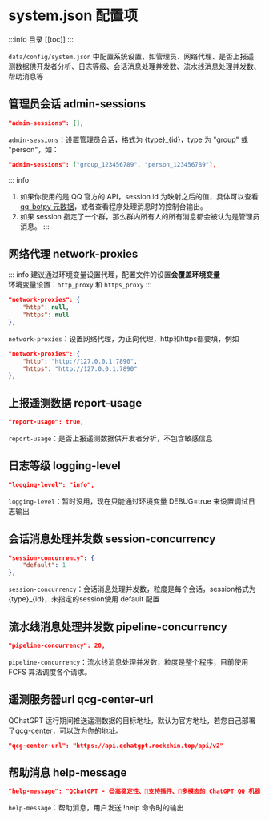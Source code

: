 # system.json 配置项

:::info 目录
[[toc]]
:::



`data/config/system.json` 中配置系统设置，如管理员、网络代理、是否上报遥测数据供开发者分析、日志等级、会话消息处理并发数、流水线消息处理并发数、帮助消息等

## 管理员会话 admin-sessions

```json
"admin-sessions": [],
```

`admin-sessions`：设置管理员会话，格式为 {type}_{id}，type 为 "group" 或 "person"，如：

```json
"admin-sessions": ["group_123456789", "person_123456789"],
```

::: info
1. 如果你使用的是 QQ 官方的 API，session id 为映射之后的值，具体可以查看 [qq-botpy 元数据](https://qchatgpt.rockchin.top/config/metadata/adapter-qq-botpy.html)，或者查看程序处理消息时的控制台输出。
2. 如果 session 指定了一个群，那么群内所有人的所有消息都会被认为是管理员消息。
:::

## 网络代理 network-proxies

::: info
建议通过环境变量设置代理，配置文件的设置**会覆盖环境变量**  
环境变量设置：`http_proxy` 和 `https_proxy`
:::

```json
"network-proxies": {
    "http": null,
    "https": null
},
```

`network-proxies`：设置网络代理，为正向代理，http和https都要填，例如

```json
"network-proxies": {
    "http": "http://127.0.0.1:7890",
    "https": "http://127.0.0.1:7890"
},
```

## 上报遥测数据 report-usage

```json
"report-usage": true,
```

`report-usage`：是否上报遥测数据供开发者分析，不包含敏感信息

## 日志等级 logging-level

```json
"logging-level": "info",
```

`logging-level`：暂时没用，现在只能通过环境变量 DEBUG=true 来设置调试日志输出

## 会话消息处理并发数 session-concurrency

```json
"session-concurrency": {
    "default": 1
},
```

`session-concurrency`：会话消息处理并发数，粒度是每个会话，session格式为 {type}_{id}，未指定的session使用 default 配置

## 流水线消息处理并发数 pipeline-concurrency

```json
"pipeline-concurrency": 20,
```

`pipeline-concurrency`：流水线消息处理并发数，粒度是整个程序，目前使用 FCFS 算法调度各个请求。

## 遥测服务器url qcg-center-url

QChatGPT 运行期间推送遥测数据的目标地址，默认为官方地址，若您自己部署了[qcg-center](https://github.com/RockChinQ/qcg-center)，可以改为你的地址。

```json
"qcg-center-url": "https://api.qchatgpt.rockchin.top/api/v2"
```

## 帮助消息 help-message

```json
"help-message": "QChatGPT - 😎高稳定性、🧩支持插件、🦄多模态的 ChatGPT QQ 机器人🤖\n链接：https://q.rkcn.top"
```

`help-message`：帮助消息，用户发送 !help 命令时的输出